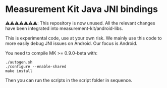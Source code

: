 # Measurement Kit Java JNI bindings

⚠️⚠️⚠️⚠️⚠️⚠️⚠️: This repository is now unused. All the relevant changes have
been integrated into measurement-kit/android-libs.

This is experimental code, use at your own risk. We mainly use this code
to more easily debug JNI issues on Android. Our focus is Android.

You need to compile MK >= 0.9.0-beta with:

```
./autogen.sh
./configure --enable-shared
make install
```

Then you can run the scripts in the script folder in sequence.


